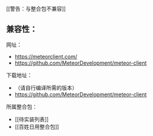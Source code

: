 [[警告：与整合包不兼容]]

兼容性：
- 

网址：
- https://meteorclient.com/
- https://github.com/MeteorDevelopment/meteor-client

下载地址：
- （请自行编译所需的版本）
- https://github.com/MeteorDevelopment/meteor-client

所属整合包：
- [[待实装列表]]
- [[百姓日用整合包]]